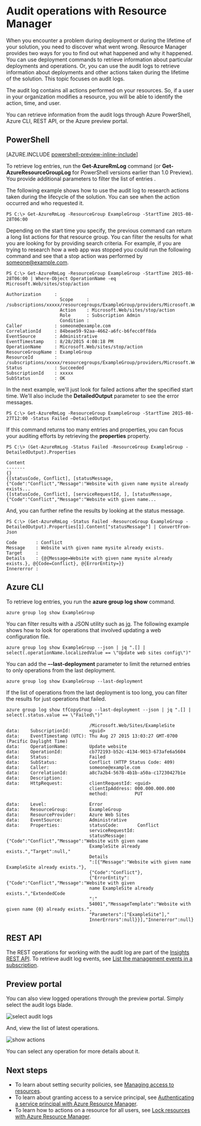 ﻿<properties 
	pageTitle="Audit operations with Resource Manager | Windows Azure" 
	description="Use the audit log in Resource Manager to review user actions and errors. Shows PowerShell, Azure CLI, and REST." 
	services="azure-resource-manager" 
	documentationCenter="" 
	authors="tfitzmac" 
	manager="wpickett" 
	editor=""/>

<tags
	ms.service="azure-resource-manager"
	ms.date="10/14/2015"
	wacn.date=""/>

# Audit operations with Resource Manager

When you encounter a problem during deployment or during the lifetime of your solution, you need to discover what went wrong. Resource Manager provides two ways for you to find out what happened and why it happened. 
You can use deployment commands to retrieve information about particular deployments and operations. Or, you can use the audit logs to retrieve information about deployments and other actions 
taken during the lifetime of the solution. This topic focuses on audit logs. 

The audit log contains all actions performed on your resources. So, if a user in your organization modifies a resource, you will be able to identify the action, time, and user.   

You can retrieve information from the audit logs through Azure PowerShell, Azure CLI, REST API, or the Azure preview portal.

## PowerShell

[AZURE.INCLUDE [powershell-preview-inline-include](../includes/powershell-preview-inline-include.md)]

To retrieve log entries, run the **Get-AzureRmLog** command  (or **Get-AzureResourceGroupLog** for PowerShell versions earlier than 1.0 Preview). You provide additional parameters to filter the list of entries . 

The following example shows how to use the audit log to research actions taken during the lifecycle of the solution. You can see when the action occurred and who requested it.

    PS C:\> Get-AzureRmLog -ResourceGroup ExampleGroup -StartTime 2015-08-28T06:00

Depending on the start time you specify, the previous command can return a long list actions for that resource group. You can filter the results for what you are looking for by providing search criteria. For example, if you
are trying to research how a web app was stopped you could run the following command and see that a stop action was performed by someone@example.com.

    PS C:\> Get-AzureRmLog -ResourceGroup ExampleGroup -StartTime 2015-08-28T06:00 | Where-Object OperationName -eq Microsoft.Web/sites/stop/action

    Authorization     :
                        Scope     : /subscriptions/xxxxx/resourcegroups/ExampleGroup/providers/Microsoft.Web/sites/ExampleSite
                        Action    : Microsoft.Web/sites/stop/action
                        Role      : Subscription Admin
                        Condition :
    Caller            : someone@example.com
    CorrelationId     : 84beae59-92aa-4662-a6fc-b6fecc0ff8da
    EventSource       : Administrative
    EventTimestamp    : 8/28/2015 4:08:18 PM
    OperationName     : Microsoft.Web/sites/stop/action
    ResourceGroupName : ExampleGroup
    ResourceId        : /subscriptions/xxxxx/resourcegroups/ExampleGroup/providers/Microsoft.Web/sites/ExampleSite
    Status            : Succeeded
    SubscriptionId    : xxxxx
    SubStatus         : OK

In the next example, we'll just look for failed actions after the specified start time. We'll also include the **DetailedOutput** parameter to see the error messages.

    PS C:\> Get-AzureRmLog -ResourceGroup ExampleGroup -StartTime 2015-08-27T12:00 -Status Failed –DetailedOutput
    
If this command returns too many entries and properties, you can focus your auditing efforts by retrieving the **properties** property.

    PS C:\> (Get-AzureRmLog -Status Failed -ResourceGroup ExampleGroup -DetailedOutput).Properties

    Content
    -------
    {}
    {[statusCode, Conflict], [statusMessage, {"Code":"Conflict","Message":"Website with given name mysite already exists...
    {[statusCode, Conflict], [serviceRequestId, ], [statusMessage, {"Code":"Conflict","Message":"Website with given name...

And, you can further refine the results by looking at the status message.

    PS C:\> (Get-AzureRmLog -Status Failed -ResourceGroup ExampleGroup -DetailedOutput).Properties[1].Content["statusMessage"] | ConvertFrom-Json

    Code       : Conflict
    Message    : Website with given name mysite already exists.
    Target     :
    Details    : {@{Message=Website with given name mysite already exists.}, @{Code=Conflict}, @{ErrorEntity=}}
    Innererror :


## Azure CLI

To retrieve log entries, you run the **azure group log show** command.

    azure group log show ExampleGroup

You can filter results with a JSON utility such as [jq](http://stedolan.github.io/jq/download/). The following example shows how to look for operations that involved updating a web configuration file.

    azure group log show ExampleGroup --json | jq ".[] | select(.operationName.localizedValue == \"Update web sites config\")"

You can add the **–-last-deployment** parameter to limit the returned entries to only operations from the last deployment.

    azure group log show ExampleGroup --last-deployment

If the list of operations from the last deployment is too long, you can filter the results for just operations that failed.

    azure group log show tfCopyGroup --last-deployment --json | jq ".[] | select(.status.value == \"Failed\")"

                                   /Microsoft.Web/Sites/ExampleSite
    data:    SubscriptionId:       <guid>
    data:    EventTimestamp (UTC): Thu Aug 27 2015 13:03:27 GMT-0700 (Pacific Daylight Time)
    data:    OperationName:        Update website
    data:    OperationId:          cb772193-b52c-4134-9013-673afe6a5604
    data:    Status:               Failed
    data:    SubStatus:            Conflict (HTTP Status Code: 409)
    data:    Caller:               someone@example.com
    data:    CorrelationId:        a8c7a2b4-5678-4b1b-a50a-c17230427b1e
    data:    Description:
    data:    HttpRequest:          clientRequestId: <guid>
                                   clientIpAddress: 000.000.000.000
                                   method:          PUT

    data:    Level:                Error
    data:    ResourceGroup:        ExampleGroup
    data:    ResourceProvider:     Azure Web Sites
    data:    EventSource:          Administrative
    data:    Properties:           statusCode:       Conflict
                                   serviceRequestId:
                                   statusMessage:    {"Code":"Conflict","Message":"Website with given name
                                   ExampleSite already exists.","Target":null,"
                                   Details
                                   ":[{"Message":"Website with given name ExampleSite already exists."},
                                   {"Code":"Conflict"},
                                   {"ErrorEntity":{"Code":"Conflict","Message":"Website with given
                                   name ExampleSite already exists.","ExtendedCode
                                   ":"
                                   54001","MessageTemplate":"Website with given name {0} already exists.",
                                   "Parameters":["ExampleSite"],"
                                   InnerErrors":null}}],"Innererror":null}



## REST API

The REST operations for working with the audit log are part of the [Insights REST API](https://msdn.microsoft.com/zh-cn/library/azure/dn931943.aspx). To retrieve audit log events, see [List the management events in a subscription](https://msdn.microsoft.com/zh-cn/library/azure/dn931934.aspx).

## Preview portal

You can also view logged operations through the preview portal. Simply select the audit logs blade.

![select audit logs](./media/resource-group-audit/select-audit.png) 

And, view the list of latest operations.

![show actions](./media/resource-group-audit/show-actions.png)

You can select any operation for more details about it.

## Next steps

- To learn about setting security policies, see [Managing access to resources](./azure-portal/resource-group-rbac.md).
- To learn about granting access to a service principal, see [Authenticating a service principal with Azure Resource Manager](/documentation/articles/resource-group-authenticate-service-principal).
- To learn how to actions on a resource for all users, see [Lock resources with Azure Resource Manager](/documentation/articles/resource-group-lock-resources).
